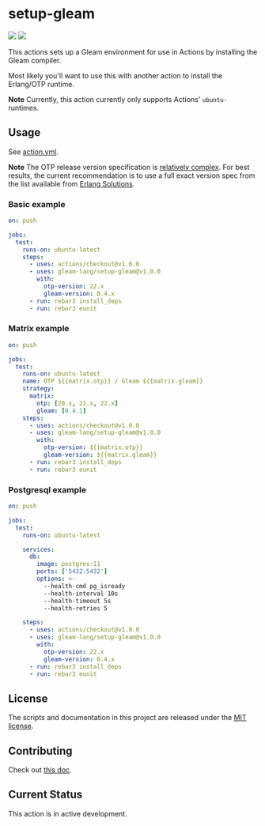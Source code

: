 # setup-gleam

[![](https://github.com/gleam-lang/setup-gleam/workflows/Test/badge.svg)](https://github.com/gleam-lang/setup-gleam/actions)
[![](https://github.com/gleam-lang/setup-gleam/workflows/Licensed/badge.svg)](https://github.com/gleam-lang/setup-gleam/actions)

This actions sets up a Gleam environment for use in Actions by installing the
Gleam compiler.

Most likely you'll want to use this with another action to install the
Erlang/OTP runtime.

**Note** Currently, this action currently only supports Actions' `ubuntu-` runtimes.

## Usage

See [action.yml](action.yml).

**Note** The OTP release version specification is [relatively
complex](http://erlang.org/doc/system_principles/versions.html#version-scheme).
For best results, the current recommendation is to use a full exact version
spec from the list available from [Erlang
Solutions](https://www.erlang-solutions.com/resources/download.html).

### Basic example

```yaml
on: push

jobs:
  test:
    runs-on: ubuntu-latest
    steps:
      - uses: actions/checkout@v1.0.0
      - uses: gleam-lang/setup-gleam@v1.0.0
        with:
          otp-version: 22.x
          gleam-version: 0.4.x
      - run: rebar3 install_deps
      - run: rebar3 eunit
```

### Matrix example

```yaml
on: push

jobs:
  test:
    runs-on: ubuntu-latest
    name: OTP ${{matrix.otp}} / Gleam ${{matrix.gleam}}
    strategy:
      matrix:
        otp: [20.x, 21.x, 22.x]
        gleam: [0.4.1]
    steps:
      - uses: actions/checkout@v1.0.0
      - uses: gleam-lang/setup-gleam@v1.0.0
        with:
          otp-version: ${{matrix.otp}}
          gleam-version: ${{matrix.gleam}}
      - run: rebar3 install_deps
      - run: rebar3 eunit
```

### Postgresql example

```yaml
on: push

jobs:
  test:
    runs-on: ubuntu-latest

    services:
      db:
        image: postgres:11
        ports: ['5432:5432']
        options: >-
          --health-cmd pg_isready
          --health-interval 10s
          --health-timeout 5s
          --health-retries 5

    steps:
      - uses: actions/checkout@v1.0.0
      - uses: gleam-lang/setup-gleam@v1.0.0
        with:
          otp-version: 22.x
          gleam-version: 0.4.x
      - run: rebar3 install_deps
      - run: rebar3 eunit
```

## License

The scripts and documentation in this project are released under the [MIT license](LICENSE.md).

## Contributing

Check out [this doc](CONTRIBUTING.md).

## Current Status

This action is in active development.
